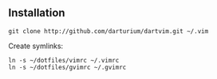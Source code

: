 ## Installation

    git clone http://github.com/darturium/dartvim.git ~/.vim

Create symlinks:

    ln -s ~/dotfiles/vimrc ~/.vimrc
    ln -s ~/dotfiles/gvimrc ~/.gvimrc
